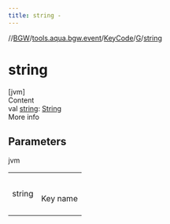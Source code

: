 ```yaml
---
title: string -
---
```

//[BGW](../../../../index.md)/[tools.aqua.bgw.event](../../index.md)/[KeyCode](../index.md)/[G](index.md)/[string](string.md)



# string  
[jvm]  
Content  
val [string](string.md): [String](https://kotlinlang.org/api/latest/jvm/stdlib/kotlin/-string/index.html)  
More info  


## Parameters  
  
jvm  
  
| | |
|---|---|
| <a name="tools.aqua.bgw.event/KeyCode.G/string/#/PointingToDeclaration/"></a>string| <a name="tools.aqua.bgw.event/KeyCode.G/string/#/PointingToDeclaration/"></a><br><br>Key name<br><br>|
  
  



